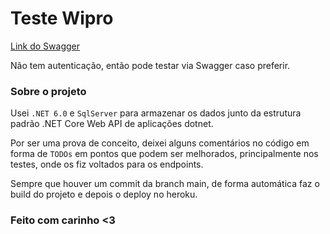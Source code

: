 # Teste Wipro

[Link do Swagger](https://wipro-teste.herokuapp.com)

Não tem autenticação, então pode testar via Swagger caso preferir.


### Sobre o projeto

Usei `.NET 6.0` e `SqlServer` para armazenar os dados junto da estrutura padrão .NET Core Web API de aplicações dotnet.

Por ser uma prova de conceito, deixei alguns comentários no código em forma de `TODOs` em pontos que podem ser melhorados, principalmente nos testes, onde os fiz voltados para os endpoints.

Sempre que houver um commit da branch main, de forma automática faz o build do projeto e depois o deploy no heroku.

### Feito com carinho <3
